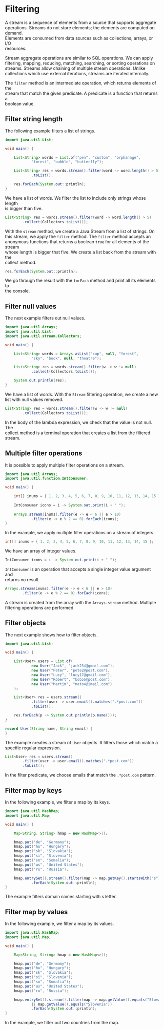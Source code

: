 # Filtering

A stream is a sequence of elements from a source that supports aggregate  
operations. Streams do not store elements; the elements are computed on demand.  
Elements are consumed from data sources such as collections, arrays, or I/O  
resources.  

Stream aggregate operations are similar to SQL operations. We can apply  
filtering, mapping, reducing, matching, searching, or sorting operations on  
streams. Streams allow chaining of multiple stream operations. Unlike  
collections which use external iterations, streams are iterated internally.  

The `filter` method is an intermediate operation, which returns elements of the  
stream that match the given predicate. A predicate is a function that returns a  
boolean value.  

## Filter string length

The following example filters a list of strings.  

```java
import java.util.List;

void main() {

    List<String> words = List.of("pen", "custom", "orphanage",
            "forest", "bubble", "butterfly");

    List<String> res = words.stream().filter(word -> word.length() > 5)
            .toList();

    res.forEach(System.out::println);
}
```

We have a list of words. We filter the list to include only strings whose length  
is bigger than five.  

```java
List<String> res = words.stream().filter(word -> word.length() > 5)
        .collect(Collectors.toList());
```

With the `stream` method, we create a Java Stream from a list of strings. On  
this stream, we apply the `filter` method. The `filter` method accepts an  
anonymous functions that returns a boolean `true` for all elements of the stream  
whose length is bigger that five. We create a list back from the stream with the  
collect method.  

```java
res.forEach(System.out::println);
```

We go through the result with the `forEach` method and print all its elements to  
the console.  


## Filter null values

The next example filters out null values.  

```java
import java.util.Arrays;
import java.util.List;
import java.util.stream.Collectors;

void main() {

    List<String> words = Arrays.asList("cup", null, "forest",
            "sky", "book", null, "theatre");

    List<String> res = words.stream().filter(w -> w != null)
            .collect(Collectors.toList());

    System.out.println(res);
}
```

We have a list of words. With the `Stream` filtering operation, we create a new  
list with null values removed.  

```java
List<String> res = words.stream().filter(w -> w != null)
        .collect(Collectors.toList());
```

In the body of the lambda expression, we check that the value is not null. The  
collect method is a terminal operation that creates a list from the filtered  
stream.  

## Multiple filter operations

It is possible to apply multiple filter operations on a stream.  

```java
import java.util.Arrays;
import java.util.function.IntConsumer;

void main() {

    int[] inums = { 1, 2, 3, 4, 5, 6, 7, 8, 9, 10, 11, 12, 13, 14, 15 };
    
    IntConsumer icons = i -> System.out.print(i + " ");
    
    Arrays.stream(inums).filter(e -> e < 6 || e > 10)
            .filter(e -> e % 2 == 0).forEach(icons);
}
```

In the example, we apply multiple filter operations on a stream of integers.

```java
int[] inums = { 1, 2, 3, 4, 5, 6, 7, 8, 9, 10, 11, 12, 13, 14, 15 };
```

We have an array of integer values.

```java
IntConsumer icons = i -> System.out.print(i + " ");
```

`IntConsumer` is an operation that accepts a single integer value argument and  
returns no result.  

```java
Arrays.stream(inums).filter(e -> e < 6 || e > 10)
        .filter(e -> e % 2 == 0).forEach(icons);
```

A stream is created from the array with the `Arrays.stream` method. Multiple  
filtering operations are performed.  

## Filter objects

The next example shows how to filter objects.  

```java
import java.util.List;

void main() {

    List<User> users = List.of(
            new User("Jack", "jack234@gmail.com"),
            new User("Peter", "pete2@post.com"),
            new User("Lucy", "lucy17@gmail.com"),
            new User("Robert", "bob56@post.com"),
            new User("Martin", "mato4@imail.com")
    );

    List<User> res = users.stream()
            .filter(user -> user.email().matches(".*post.com"))
            .toList();

    res.forEach(p -> System.out.println(p.name()));
}

record User(String name, String email) {
}
```

The example creates a stream of `User` objects. It filters those which match a  
specific regular expression.  

```java
List<User> res = users.stream()
        .filter(user -> user.email().matches(".*post.com"))
        .toList();
```

In the filter predicate, we choose emails that match the `.*post.com` pattern.

## Filter map by keys

In the following example, we filter a map by its keys.  

```java
import java.util.HashMap;
import java.util.Map;

void main() {

    Map<String, String> hmap = new HashMap<>();

    hmap.put("de", "Germany");
    hmap.put("hu", "Hungary");
    hmap.put("sk", "Slovakia");
    hmap.put("si", "Slovenia");
    hmap.put("so", "Somalia");
    hmap.put("us", "United States");
    hmap.put("ru", "Russia");

    hmap.entrySet().stream().filter(map -> map.getKey().startsWith("s"))
            .forEach(System.out::println);
}
```

The example filters domain names starting with s letter.

## Filter map by values

In the following example, we filter a map by its values.  

```java
import java.util.HashMap;
import java.util.Map;

void main() {

    Map<String, String> hmap = new HashMap<>();

    hmap.put("de", "Germany");
    hmap.put("hu", "Hungary");
    hmap.put("sk", "Slovakia");
    hmap.put("si", "Slovenia");
    hmap.put("so", "Somalia");
    hmap.put("us", "United States");
    hmap.put("ru", "Russia");

    hmap.entrySet().stream().filter(map -> map.getValue().equals("Slovakia")
            || map.getValue().equals("Slovenia"))
            .forEach(System.out::println);
}
```

In the example, we filter out two countries from the map.  
